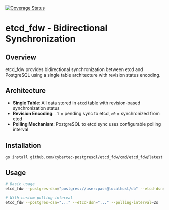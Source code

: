 [![Coverage Status](https://coveralls.io/repos/github/cybertec-postgresql/etcd_fdw/badge.svg)](https://coveralls.io/github/cybertec-postgresql/etcd_fdw)

# etcd_fdw - Bidirectional Synchronization

## Overview

etcd_fdw provides bidirectional synchronization between etcd and PostgreSQL using a single table architecture with revision status encoding.

## Architecture

- **Single Table**: All data stored in `etcd` table with revision-based synchronization status
- **Revision Encoding**: `-1` = pending sync to etcd, `>0` = synchronized from etcd  
- **Polling Mechanism**: PostgreSQL to etcd sync uses configurable polling interval

## Installation

```bash
go install github.com/cybertec-postgresql/etcd_fdw/cmd/etcd_fdw@latest
```

## Usage

```bash
# Basic usage
etcd_fdw --postgres-dsn="postgres://user:pass@localhost/db" --etcd-dsn="etcd://localhost:2379/prefix"

# With custom polling interval
etcd_fdw --postgres-dsn="..." --etcd-dsn="..." --polling-interval=2s
```
